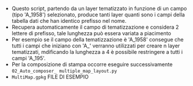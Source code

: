 * Questo script, partendo da un layer tematizzato in funzione di un campo (tipo 'A_1958') selezionato, produce tanti layer quanti sono i campi della tabella dati che han identico prefisso nel nome.
* Recupera automaticamente il campo di tematizzazione e considera 2 lettere di prefisso, tale lunghezza può essera variata a piacimento
* Per esempio se il campo della tematizzazione è 'A_1958' consegue che tutti i campi che iniziano con 'A_' verranno utilizzati
per creare n layer tematizzati, mdificando la lunghezza a 4 è possibile restringere a tutti i campi 'A_195'.
* Per la composizione di stampa occorre eseguire successivamente `02_Auto_composer_ multiple_map_layout.py`
* `MultiMap.gpkg` FILE DI ESEMPIO
